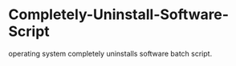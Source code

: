 # Completely-Uninstall-Software-Script
operating system completely uninstalls software batch script.

